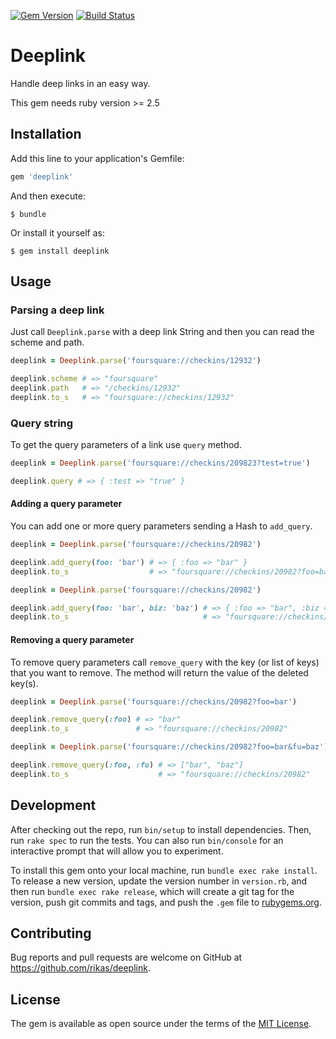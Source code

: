 [![Gem Version](https://badge.fury.io/rb/deeplink.svg)](https://badge.fury.io/rb/deeplink) [![Build Status](https://travis-ci.org/rikas/deeplink.svg?branch=master)](https://travis-ci.org/rikas/deeplink)

# Deeplink

Handle deep links in an easy way.

This gem needs ruby version >= 2.5

## Installation

Add this line to your application's Gemfile:

```ruby
gem 'deeplink'
```

And then execute:

    $ bundle

Or install it yourself as:

    $ gem install deeplink

## Usage

### Parsing a deep link

Just call `Deeplink.parse` with a deep link String and then you can read the scheme and path.

```ruby
deeplink = Deeplink.parse('foursquare://checkins/12932')

deeplink.scheme # => "foursquare"
deeplink.path   # => "/checkins/12932"
deeplink.to_s   # => "foursquare://checkins/12932"
```

### Query string

To get the query parameters of a link use `query` method.

```ruby
deeplink = Deeplink.parse('foursquare://checkins/209823?test=true')

deeplink.query # => { :test => "true" }
```

#### Adding a query parameter

You can add one or more query parameters sending a Hash to `add_query`.

```ruby
deeplink = Deeplink.parse('foursquare://checkins/20982')

deeplink.add_query(foo: 'bar') # => { :foo => "bar" }
deeplink.to_s                  # => "foursquare://checkins/20982?foo=bar"

deeplink = Deeplink.parse('foursquare://checkins/20982')

deeplink.add_query(foo: 'bar', biz: 'baz') # => { :foo => "bar", :biz => "baz" }
deeplink.to_s                              # => "foursquare://checkins/20982?foo=bar&biz=baz"
```

#### Removing a query parameter

To remove query parameters call `remove_query` with the key (or list of keys) that you want to
remove. The method will return the value of the deleted key(s).

```ruby
deeplink = Deeplink.parse('foursquare://checkins/20982?foo=bar')

deeplink.remove_query(:foo) # => "bar"
deeplink.to_s               # => "foursquare://checkins/20982"
```

```ruby
deeplink = Deeplink.parse('foursquare://checkins/20982?foo=bar&fu=baz')

deeplink.remove_query(:foo, :fu) # => ["bar", "baz"]
deeplink.to_s                    # => "foursquare://checkins/20982"
```

## Development

After checking out the repo, run `bin/setup` to install dependencies. Then, run `rake spec` to run the tests. You can also run `bin/console` for an interactive prompt that will allow you to experiment.

To install this gem onto your local machine, run `bundle exec rake install`. To release a new version, update the version number in `version.rb`, and then run `bundle exec rake release`, which will create a git tag for the version, push git commits and tags, and push the `.gem` file to [rubygems.org](https://rubygems.org).

## Contributing

Bug reports and pull requests are welcome on GitHub at https://github.com/rikas/deeplink.


## License

The gem is available as open source under the terms of the [MIT License](http://opensource.org/licenses/MIT).
